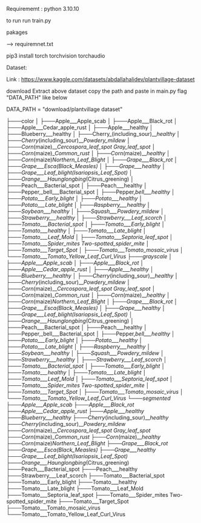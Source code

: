 Requirememt :
python 3.10.10

to run 
run train.py


pakages

--> requiremnet.txt

pip3 install torch torchvision torchaudio


Dataset:

Link : https://www.kaggle.com/datasets/abdallahalidev/plantvillage-dataset

download Extract above dataset copy the path and paste in main.py flag "DATA_PATH" like below

DATA_PATH = "download/plantvillage dataset" 



├───color
│   ├───Apple___Apple_scab
│   ├───Apple___Black_rot
│   ├───Apple___Cedar_apple_rust
│   ├───Apple___healthy
│   ├───Blueberry___healthy
│   ├───Cherry_(including_sour)___healthy
│   ├───Cherry_(including_sour)___Powdery_mildew
│   ├───Corn_(maize)___Cercospora_leaf_spot Gray_leaf_spot
│   ├───Corn_(maize)___Common_rust_
│   ├───Corn_(maize)___healthy
│   ├───Corn_(maize)___Northern_Leaf_Blight
│   ├───Grape___Black_rot
│   ├───Grape___Esca_(Black_Measles)
│   ├───Grape___healthy
│   ├───Grape___Leaf_blight_(Isariopsis_Leaf_Spot)
│   ├───Orange___Haunglongbing_(Citrus_greening)
│   ├───Peach___Bacterial_spot
│   ├───Peach___healthy
│   ├───Pepper,_bell___Bacterial_spot
│   ├───Pepper,_bell___healthy
│   ├───Potato___Early_blight
│   ├───Potato___healthy
│   ├───Potato___Late_blight
│   ├───Raspberry___healthy
│   ├───Soybean___healthy
│   ├───Squash___Powdery_mildew
│   ├───Strawberry___healthy
│   ├───Strawberry___Leaf_scorch
│   ├───Tomato___Bacterial_spot
│   ├───Tomato___Early_blight
│   ├───Tomato___healthy
│   ├───Tomato___Late_blight
│   ├───Tomato___Leaf_Mold
│   ├───Tomato___Septoria_leaf_spot
│   ├───Tomato___Spider_mites Two-spotted_spider_mite
│   ├───Tomato___Target_Spot
│   ├───Tomato___Tomato_mosaic_virus
│   └───Tomato___Tomato_Yellow_Leaf_Curl_Virus
├───grayscale
│   ├───Apple___Apple_scab
│   ├───Apple___Black_rot
│   ├───Apple___Cedar_apple_rust
│   ├───Apple___healthy
│   ├───Blueberry___healthy
│   ├───Cherry_(including_sour)___healthy
│   ├───Cherry_(including_sour)___Powdery_mildew
│   ├───Corn_(maize)___Cercospora_leaf_spot Gray_leaf_spot
│   ├───Corn_(maize)___Common_rust_
│   ├───Corn_(maize)___healthy
│   ├───Corn_(maize)___Northern_Leaf_Blight
│   ├───Grape___Black_rot
│   ├───Grape___Esca_(Black_Measles)
│   ├───Grape___healthy
│   ├───Grape___Leaf_blight_(Isariopsis_Leaf_Spot)
│   ├───Orange___Haunglongbing_(Citrus_greening)
│   ├───Peach___Bacterial_spot
│   ├───Peach___healthy
│   ├───Pepper,_bell___Bacterial_spot
│   ├───Pepper,_bell___healthy
│   ├───Potato___Early_blight
│   ├───Potato___healthy
│   ├───Potato___Late_blight
│   ├───Raspberry___healthy
│   ├───Soybean___healthy
│   ├───Squash___Powdery_mildew
│   ├───Strawberry___healthy
│   ├───Strawberry___Leaf_scorch
│   ├───Tomato___Bacterial_spot
│   ├───Tomato___Early_blight
│   ├───Tomato___healthy
│   ├───Tomato___Late_blight
│   ├───Tomato___Leaf_Mold
│   ├───Tomato___Septoria_leaf_spot
│   ├───Tomato___Spider_mites Two-spotted_spider_mite
│   ├───Tomato___Target_Spot
│   ├───Tomato___Tomato_mosaic_virus
│   └───Tomato___Tomato_Yellow_Leaf_Curl_Virus
└───segmented
    ├───Apple___Apple_scab
    ├───Apple___Black_rot
    ├───Apple___Cedar_apple_rust
    ├───Apple___healthy
    ├───Blueberry___healthy
    ├───Cherry_(including_sour)___healthy
    ├───Cherry_(including_sour)___Powdery_mildew
    ├───Corn_(maize)___Cercospora_leaf_spot Gray_leaf_spot
    ├───Corn_(maize)___Common_rust_
    ├───Corn_(maize)___healthy
    ├───Corn_(maize)___Northern_Leaf_Blight
    ├───Grape___Black_rot
    ├───Grape___Esca_(Black_Measles)
    ├───Grape___healthy
    ├───Grape___Leaf_blight_(Isariopsis_Leaf_Spot)
    ├───Orange___Haunglongbing_(Citrus_greening)
    ├───Peach___Bacterial_spot
    ├───Peach___healthy
    ├───Strawberry___Leaf_scorch
    ├───Tomato___Bacterial_spot
    ├───Tomato___Early_blight
    ├───Tomato___healthy
    ├───Tomato___Late_blight
    ├───Tomato___Leaf_Mold
    ├───Tomato___Septoria_leaf_spot
    ├───Tomato___Spider_mites Two-spotted_spider_mite
    ├───Tomato___Target_Spot
    ├───Tomato___Tomato_mosaic_virus
    └───Tomato___Tomato_Yellow_Leaf_Curl_Virus
